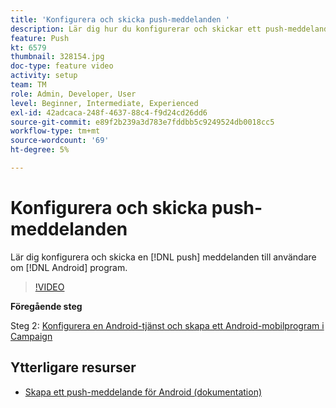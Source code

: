 ```yaml
---
title: 'Konfigurera och skicka push-meddelanden '
description: Lär dig hur du konfigurerar och skickar ett push-meddelande till android-appanvändare.
feature: Push
kt: 6579
thumbnail: 328154.jpg
doc-type: feature video
activity: setup
team: TM
role: Admin, Developer, User
level: Beginner, Intermediate, Experienced
exl-id: 42adcaca-248f-4637-88c4-f9d24cd26dd6
source-git-commit: e89f2b239a3d783e7fddbb5c9249524db0018cc5
workflow-type: tm+mt
source-wordcount: '69'
ht-degree: 5%

---
```


# Konfigurera och skicka push-meddelanden

Lär dig konfigurera och skicka en [!DNL push] meddelanden till användare om [!DNL Android] program.

>[!VIDEO](https://video.tv.adobe.com/v/328154?quality=12)

**Föregående steg**

Steg 2: [Konfigurera en Android-tjänst och skapa ett Android-mobilprogram i Campaign](/help/tutorial-getting-started-with-push-notifications-for-android/configuring-an-android-service-in-campaign.md)

## Ytterligare resurser

* [Skapa ett push-meddelande för Android (dokumentation)](https://experienceleague.adobe.com/docs/campaign-classic/using/sending-messages/sending-push-notifications/create-a-push-msg/create-notifications-android.html)
